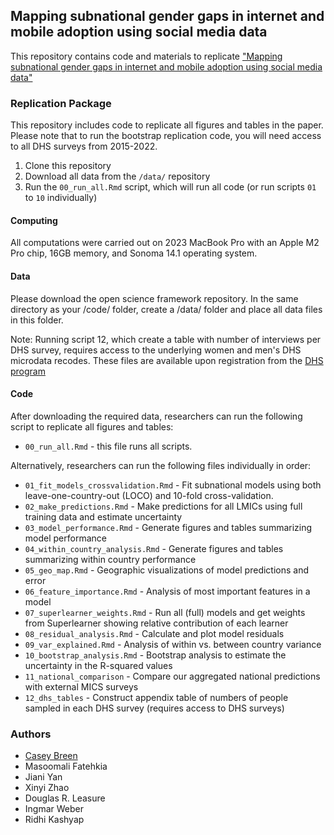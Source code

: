 ## Mapping subnational gender gaps in internet and mobile adoption using social media data

This repository contains code and materials to replicate ["Mapping subnational gender gaps in internet and mobile adoption using social media data"]([https://osf.io/](https://osf.io/preprints/socarxiv/qnzsw_v2))

### Replication Package

This repository includes code to replicate all figures and tables in the paper. Please note that to run the bootstrap replication code, you will need access to all DHS surveys from 2015-2022.  

1. Clone this repository
2. Download all data from the `/data/` repository
2. Run the `00_run_all.Rmd` script, which will run all code (or run scripts `01` to `10` individually)

#### Computing 

All computations were carried out on 2023 MacBook Pro with an Apple M2 Pro chip, 16GB memory, and Sonoma 14.1 operating system.

#### Data 

Please download the open science framework repository. In the same directory as your /code/ folder, create a /data/ folder and place all data files in this folder.

Note: Running script 12, which create a table with number of interviews per DHS survey, requires access to the underlying women and men's DHS microdata recodes. These files are available upon registration from the [DHS program](https://dhsprogram.com/)

#### Code 

After downloading the required data, researchers can run the following script to replicate all figures and tables: 
  
- `00_run_all.Rmd` - this file runs all scripts. 

Alternatively, researchers can run the following files individually in order: 
  
- `01_fit_models_crossvalidation.Rmd` - Fit subnational models using both leave-one-country-out (LOCO) and 10-fold cross-validation.
- `02_make_predictions.Rmd` - Make predictions for all LMICs using full training data and estimate uncertainty 
- `03_model_performance.Rmd` - Generate figures and tables summarizing model performance 
- `04_within_country_analysis.Rmd` - Generate figures and tables summarizing within country performance 
- `05_geo_map.Rmd` - Geographic visualizations of model predictions and error
- `06_feature_importance.Rmd` - Analysis of most important features in a model 
- `07_superlearner_weights.Rmd` - Run all (full) models and get weights from Superlearner showing relative contribution of each learner 
- `08_residual_analysis.Rmd` - Calculate and plot model residuals 
- `09_var_explained.Rmd` - Analysis of within vs. between country variance 
- `10_bootstrap_analysis.Rmd` - Bootstrap analysis to estimate the uncertainty in the R-squared values
- `11_national_comparison` - Compare our aggregated national predictions with external MICS surveys
- `12_dhs_tables` - Construct appendix table of numbers of people sampled in each DHS survey (requires access to DHS surveys)

### Authors

- [Casey Breen](https:://caseybreen.com)
- Masoomali Fatehkia
- Jiani Yan
- Xinyi Zhao
- Douglas R. Leasure
- Ingmar Weber
- Ridhi Kashyap



